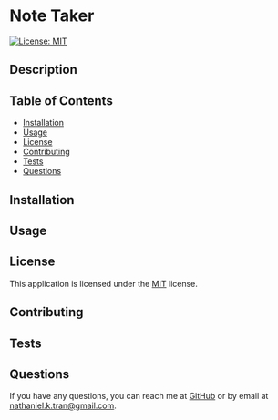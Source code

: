 
# Note Taker

[![License: MIT](https://img.shields.io/badge/License-MIT-yellow.svg)](https://opensource.org/licenses/MIT)

## Description


## Table of Contents
- [Installation](#installation)
- [Usage](#usage)
- [License](#license)
- [Contributing](#contributing)
- [Tests](#tests)
- [Questions](#questions)

## Installation


## Usage


## License
This application is licensed under the [MIT](https://opensource.org/licenses/MIT) license.

## Contributing


## Tests


## Questions
If you have any questions, you can reach me at [GitHub](https://github.com/n810tran) or by email at nathaniel.k.tran@gmail.com.
